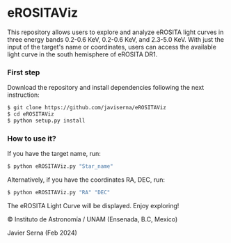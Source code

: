 # eROSITAViz
This repository allows users to explore and analyze eROSITA light curves in three energy bands 0.2-0.6 KeV, 0.2-0.6 KeV, and 2.3-5.0 KeV.
With just the input of the target's name or coordinates, users can access the available light curve in the south hemisphere of eROSITA DR1.

### First step
Download the repository and install dependencies following the next instruction:

```zsh
$ git clone https://github.com/javiserna/eROSITAViz
$ cd eROSITAViz
$ python setup.py install
```
### How to use it?
If you have the target name, run:

```zsh
$ python eROSITAViz.py "Star_name"
```
Alternatively, if you have the coordinates RA, DEC, run:

```zsh
$ python eROSITAViz.py "RA" "DEC"
```

The eROSITA Light Curve will be displayed. Enjoy exploring!

© Instituto de Astronomía / UNAM (Ensenada, B.C, Mexico)

Javier Serna (Feb 2024)

